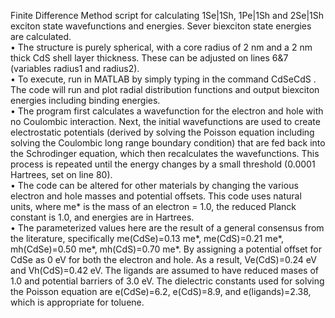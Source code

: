Finite Difference Method script for calculating 1Se|1Sh, 1Pe|1Sh and 2Se|1Sh exciton state wavefunctions and energies. Sever biexciton state energies are calculated.  
•	The structure is purely spherical, with a core radius of 2 nm and a 2 nm thick CdS shell layer thickness. These can be adjusted on lines 6&7 (variables radius1 and radius2).  
•	To execute, run in MATLAB by simply typing in the command CdSeCdS . The code will run and plot radial distribution functions and output biexciton energies including binding energies.  
•	The program first calculates a wavefunction for the electron and hole with no Coulombic interaction. Next, the initial wavefunctions are used to create electrostatic potentials (derived by solving the Poisson equation including solving the Coulombic long range boundary condition) that are fed back into the Schrodinger equation, which then recalculates the wavefunctions. This process is repeated until the energy changes by a small threshold (0.0001 Hartrees, set on line 80).  
•	The code can be altered for other materials by changing the various electron and hole masses and potential offsets. This code uses natural units, where me* is the mass of an electron = 1.0, the reduced Planck constant is 1.0, and energies are in Hartrees.  
•	The parameterized values here are the result of a general consensus from the literature, specifically me(CdSe)=0.13 me*, me(CdS)=0.21 me*, mh(CdSe)=0.50 me*, mh(CdS)=0.70 me*. By assigning a potential offset for CdSe as 0 eV for both the electron and hole. As a result, Ve(CdS)=0.24 eV and Vh(CdS)=0.42 eV. The ligands are assumed to have reduced mases of 1.0 and potential barriers of 3.0 eV. The dielectric constants used for solving the Poisson equation are e(CdSe)=6.2, e(CdS)=8.9, and e(ligands)=2.38, which is appropriate for toluene.
